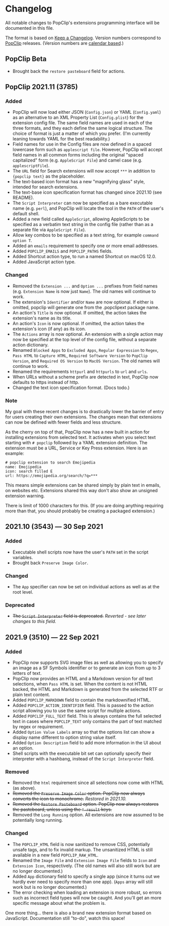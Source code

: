 # Changelog

All notable changes to PopClip's extensions programming interface will be documented in this file.

The format is based on [Keep a Changelog](https://keepachangelog.com/en/1.0.0/).
Version numbers correspond to [PopClip](https://pilotmoon.com/popclip) releases. (Version numbers are
[calendar based](https://calver.org).)

## PopClip Beta

- Brought back the `restore pasteboard` field for actions.

## PopClip 2021.11 (3785)

### Added

- PopClip will now load either JSON (`Config.json`) or YAML (`Config.yaml`) as an alternative to an XML Property List (`Config.plist`) for the extension config file. The same field names are used in each of the three formats, and they each define the same logical structure. The choice of format is just a matter of which you prefer. (I'm currently leaning towards YAML for the best readability.)
- Field names for use in the Config files are now defined in a spaced lowercase form such as `applescript file`. However, PopClip will accept field names in all common forms including the original "spaced capitalized" form (e.g. `AppleScript File`) and camel case (e.g. `applescriptFile`).
- The `URL` field for Search extensions will now accept `***` in addition to `{popclip text}` as the placeholder.
- The text-based icon format has a new "magnifying glass" style, intended for search extensions.
- The text-base icon specification format has changed since 2021.10 (see README).
- The `Script Interpreter` can now be specified as a bare executable name (e.g. `perl`), and PopClip will locate the tool in the `PATH` of the user's default shell.
- Added a new field called `AppleScript`, allowing AppleScripts to be specified as a verbatim text string in the config file (rather than as a separate file via `AppleScript File`).
- Allow key combos to be specified as a text string, for example `command option T`.
- Added an `emails` requirement to specify one or more email addresses.
- Added `POPCLIP_EMAILS` and `POPCLIP_PATHS` fields.
- Added Shortcut action type, to run a named Shortcut on macOS 12.0.
- Added JavaScript action type.

### Changed

- Removed the `Extension ...` and `Option ...` prefixes from field names (e.g. `Extension Name` is now just `Name`). The old names will continue to work.
- The extension's `Identifier` and/or `Name` are now optional. If either is omitted, popclip will generate one from the .popclipext package name.
- An action's `Title` is now optional. If omitted, the action takes the extension's name as its title.
- An action's `Icon` is now optional. If omitted, the action takes the extension's icon (if any) as its icon.
- The `Actions` array is now optional. An extension with a single action may now be specified at the top level of the config file, without a separate action dictionary.
- Renamed `Blocked Apps` to `Excluded Apps`, `Regular Expression` to `Regex`, `Pass HTML` to `Capture HTML`, `Required Software Version` to `PopClip Version`, and `Required OS Version` to `MacOS Version`. The old names will continue to work.
- Renamed the requirements `httpurl` and `httpurls` to `url` and `urls`.
- When URLs without a scheme prefix are detected in text, PopClip now defaults to https instead of http.
- Changed the text icon specification format. (Docs todo.)

### Note

My goal with these recent changes is to drastically lower the barrier of entry for users creating their own extensions. The changes mean that extensions can now be defined with fewer fields and less structure.

As the cherry on top of that, PopClip now has a new built in action for installing extensions from selected text. It activates when you select text starting with `# popclip` followed by a YAML extension definition. The extension must be a URL, Service or Key Press extension. Here is an example:

```
# popclip extension to search Emojipedia
name: Emojipedia
icon: search filled E
url: https://emojipedia.org/search/?q=***
```

This means simple extensions can be shared simply by plain text in emails, on websites etc. Extensions shared this way don't also show an unsigned extension warning. 

There is limit of 1000 characters for this. (If you are doing anything requiring more than that, you should probably be creating a packaged extension.)

## 2021.10 (3543) — 30 Sep 2021

### Added

- Executable shell scripts now have the user's `PATH` set in the script variables.
- Brought back `Preserve Image Color`.

### Changed

- The `App` specifier can now be set on individual actions as well as at the root level.

### Deprecated

- ~~The `Script Interpreter` field is deprecated.~~ _Reverted - see later changes to this field._

## 2021.9 (3510) — 22 Sep 2021

### Added

- PopClip now supports SVG image files as well as allowing you to specify an image as a SF Symbols identifier or to generate an icon from up to 3 letters of text.
- PopClip now provides an HTML and a Markdown version for _all_ text selections, when `Pass HTML` is set. When the content is not HTML backed, the HTML and Markdown is generated from the selected RTF or plain text content.
- Added `POPCLIP_MARKDOWN` field to contain the markdownified HTML.
- Added `POPCLIP_ACTION_IDENTIFIER` field. This is passed to the action script allowing you to use the same script for multiple actions.
- Added `POPCLIP_FULL_TEXT` field. This is always contains the full selected text in cases where `POPCLIP_TEXT` only contains the part of text matched by regex or requirement.
- Added `Option Value Labels` array so that the options list can show a display name different to option string value itself.
- Added `Option Description` field to add more information in the UI about an option.
- Shell scripts with the executable bit set can optionally specify their interpreter with a hashbang, instead of the `Script Interpreter` field.

### Removed

- Removed the `html` requirement since all selections now come with HTML (as above).
- ~~Removed the `Preserve Image Color` option. PopClip now always converts the icon to monochrome.~~ _Restored in 2021.10._
- ~~Removed the `Restore Pasteboard` option. PopClip now always restores the pasteboard, unless using the `*-result` keys.~~
- Removed the `Long Running` option. All extensions are now assumed to be potentially long running.

### Changed

- The `POPCLIP_HTML` field is now sanitized to remove CSS, potentially unsafe tags, and to fix invalid markup. The unsanitized HTML is still available in a new field `POPCLIP_RAW_HTML`.
- Renamed the `Image File` and `Extension Image File` fields to `Icon` and `Extension Icon`, respectively. (The old names will also still work but are no longer documented.)
- Added `App` dictionary field to specify a single app (since it turns out we hardly ever need to specify more than one app). (`Apps` array will still work but is no longer documented.)
- The error checking when loading an extension is more robust, so errors such as incorrect field types will now be caught. And you'll get an more specific message about what the problem is.

One more thing... there is also a brand new extension format based on JavaScript. Documentation still "to-do", watch this space!
